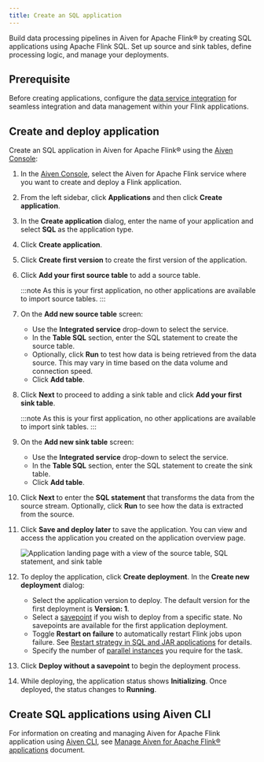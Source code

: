 ```yaml
---
title: Create an SQL application
---
```


Build data processing pipelines in Aiven for Apache Flink® by creating SQL applications using Apache Flink SQL. Set up source and sink tables, define processing logic, and manage your deployments.

## Prerequisite

Before creating applications, configure the
[data service integration](/docs/products/flink/howto/create-integration) for seamless integration and data management within your
Flink applications.

## Create and deploy application

Create an SQL application in Aiven for Apache Flink® using the [Aiven
Console](https://console.aiven.io/):

1. In the [Aiven Console](https://console.aiven.io/), select the Aiven
   for Apache Flink service where you want to create and deploy a Flink
   application.

1. From the left sidebar, click **Applications** and then click
   **Create application**.

1. In the **Create application** dialog, enter the name of your
   application and select **SQL** as the application type.

1. Click **Create application**.

1. Click **Create first version** to create the first version of the
   application.

1. Click **Add your first source table** to add a source table.

   :::note
   As this is your first application, no other applications are
   available to import source tables.
   :::

1. On the **Add new source table** screen:

   - Use the **Integrated service** drop-down to select the service.
   - In the **Table SQL** section, enter the SQL statement to create
     the source table.
   - Optionally, click **Run** to test how data is being retrieved
     from the data source. This may vary in time based on the data
     volume and connection speed.
   - Click **Add table**.

1. Click **Next** to proceed to adding a sink table and click **Add
   your first sink table**.

   :::note
   As this is your first application, no other applications are
   available to import sink tables.
   :::

1. On the **Add new sink table** screen:

   - Use the **Integrated service** drop-down to select the service.
   - In the **Table SQL** section, enter the SQL statement to create
     the sink table.
   - Click **Add table**.

1. Click **Next** to enter the **SQL statement** that transforms the
   data from the source stream. Optionally, click **Run** to see how
   the data is extracted from the source.

1. Click **Save and deploy later** to save the application. You can
   view and access the application you created on the application
   overview page.

   ![Application landing page with a view of the source table, SQL statement, and sink table](/images/content/products/flink/application_landingpage_view.png)

1. To deploy the application, click **Create deployment**. In the
   **Create new deployment** dialog:

   - Select the application version to deploy. The default version
     for the first deployment is **Version: 1**.
   - Select a
     [savepoint](/docs/products/flink/concepts/savepoints) if you wish to deploy from a specific state. No savepoints are available for the first
     application deployment.
   - Toggle **Restart on failure** to automatically restart Flink
     jobs upon failure. See [Restart strategy in SQL and JAR applications](/docs/products/flink/howto/restart-strategy-jar-applications)
     for details.
   - Specify the number of [parallel
     instances](https://nightlies.apache.org/flink/flink-docs-master/docs/dev/datastream/execution/parallel/)
     you require for the task.

1. Click **Deploy without a savepoint** to begin the deployment
   process.

1. While deploying, the application status shows **Initializing**. Once
   deployed, the status changes to **Running**.

## Create SQL applications using Aiven CLI

For information on creating and managing Aiven for Apache Flink
application using [Aiven CLI](/docs/tools/cli), see
[Manage Aiven for Apache Flink® applications](/docs/tools/cli/service/flink) document.
